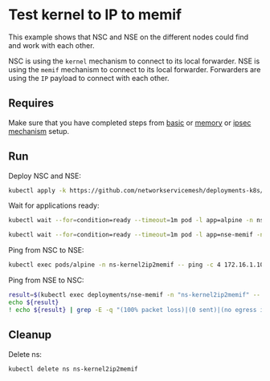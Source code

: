 # Test kernel to IP to memif

This example shows that NSC and NSE on the different nodes could find and work with each other.

NSC is using the `kernel` mechanism to connect to its local forwarder.
NSE is using the `memif` mechanism to connect to its local forwarder.
Forwarders are using the `IP` payload to connect with each other.

## Requires

Make sure that you have completed steps from [basic](../../basic) or [memory](../../memory) or [ipsec mechanism](../../ipsec_mechanism) setup.

## Run

Deploy NSC and NSE:
```bash
kubectl apply -k https://github.com/networkservicemesh/deployments-k8s/examples/use-cases/Kernel2IP2Memif?ref=47c4d3695ca68f9c5c49cb0582d177d69bb2133c
```

Wait for applications ready:
```bash
kubectl wait --for=condition=ready --timeout=1m pod -l app=alpine -n ns-kernel2ip2memif
```
```bash
kubectl wait --for=condition=ready --timeout=1m pod -l app=nse-memif -n ns-kernel2ip2memif
```

Ping from NSC to NSE:
```bash
kubectl exec pods/alpine -n ns-kernel2ip2memif -- ping -c 4 172.16.1.100
```

Ping from NSE to NSC:
```bash
result=$(kubectl exec deployments/nse-memif -n "ns-kernel2ip2memif" -- vppctl ping 172.16.1.101 repeat 4)
echo ${result}
! echo ${result} | grep -E -q "(100% packet loss)|(0 sent)|(no egress interface)"
```

## Cleanup

Delete ns:
```bash
kubectl delete ns ns-kernel2ip2memif
```
